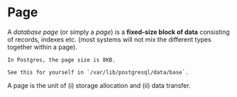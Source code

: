 # Page

A *database page* (or simply a *page*) is a **fixed-size block of data** consisting of records, indexes etc. (most systems will not mix the different types together within a page).

~~~admonish example title="Postgres"
In Postgres, the page size is 8KB.

See this for yourself in `/var/lib/postgresql/data/base`.
~~~

A page is the unit of (i) storage allocation and (ii) data transfer.
